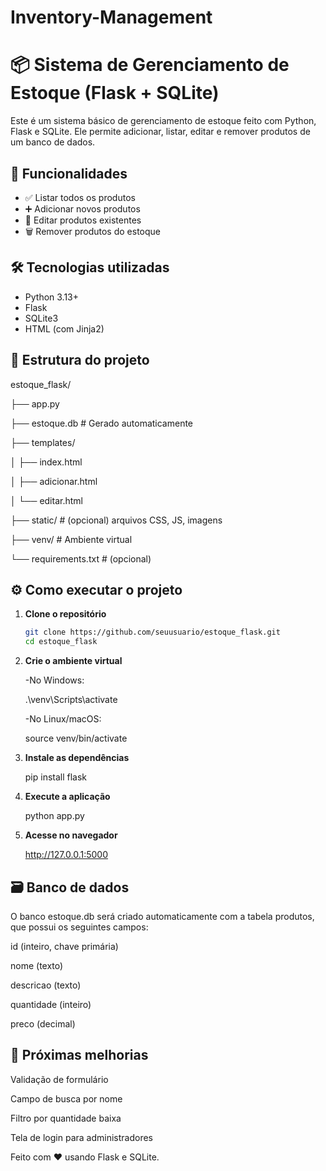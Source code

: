 # Inventory-Management

# 📦 Sistema de Gerenciamento de Estoque (Flask + SQLite)

Este é um sistema básico de gerenciamento de estoque feito com Python, Flask e SQLite. Ele permite adicionar, listar, editar e remover produtos de um banco de dados.

## 🚀 Funcionalidades

- ✅ Listar todos os produtos
- ➕ Adicionar novos produtos
- 📝 Editar produtos existentes
- 🗑️ Remover produtos do estoque

## 🛠️ Tecnologias utilizadas

- Python 3.13+
- Flask
- SQLite3
- HTML (com Jinja2)

## 📁 Estrutura do projeto

estoque_flask/

├── app.py

├── estoque.db # Gerado automaticamente

├── templates/

│ ├── index.html

│ ├── adicionar.html

│ └── editar.html

├── static/ # (opcional) arquivos CSS, JS, imagens

├── venv/ # Ambiente virtual

└── requirements.txt # (opcional)


## ⚙️ Como executar o projeto

1. **Clone o repositório**
   ```bash
   git clone https://github.com/seuusuario/estoque_flask.git
   cd estoque_flask

2. **Crie o ambiente virtual**
   
    -No Windows:
   
    .\venv\Scripts\activate
   
    -No Linux/macOS:

    source venv/bin/activate

3. **Instale as dependências**

    pip install flask
  
4. **Execute a aplicação**

    python app.py
  
5. **Acesse no navegador**

    http://127.0.0.1:5000

## 🗃️ Banco de dados
O banco estoque.db será criado automaticamente com a tabela produtos, que possui os seguintes campos:

id (inteiro, chave primária)

nome (texto)

descricao (texto)

quantidade (inteiro)

preco (decimal)

## 📌 Próximas melhorias
 Validação de formulário

 Campo de busca por nome

 Filtro por quantidade baixa

 Tela de login para administradores

Feito com ❤️ usando Flask e SQLite.
